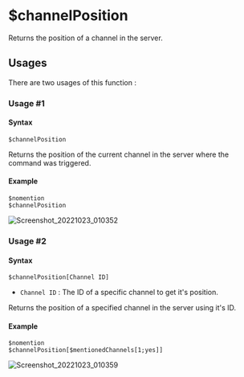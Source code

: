 # $channelPosition
Returns the position of a channel in the server.

## Usages
There are two usages of this function :

### Usage #1
#### Syntax
```
$channelPosition
```
Returns the position of the current channel in the server where the command was triggered.

#### Example
```
$nomention
$channelPosition
```
![Screenshot_20221023_010352](https://user-images.githubusercontent.com/95774950/197359274-63b717d9-bc29-45e4-83b5-099eab2e5b00.png)

### Usage #2
#### Syntax
```
$channelPosition[Channel ID]
````
- `Channel ID` : The ID of a specific channel to get it's position.

Returns the position of a specified channel in the server using it's ID.

#### Example
```
$nomention
$channelPosition[$mentionedChannels[1;yes]]
```
![Screenshot_20221023_010359](https://user-images.githubusercontent.com/95774950/197359290-6be78d3f-b907-404c-94da-f60123cc2b67.png)
